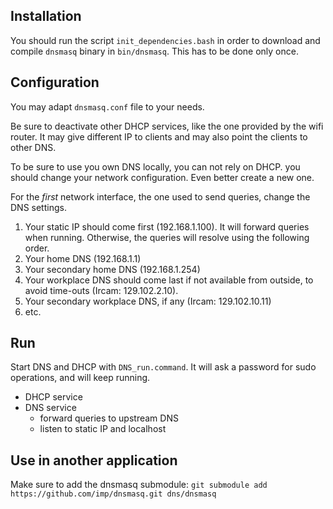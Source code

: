 ## Installation

You should run the script `init_dependencies.bash` in order to download and compile `dnsmasq` binary in `bin/dnsmasq`. This has to be done only once.

## Configuration

You may adapt `dnsmasq.conf` file to your needs.

Be sure to deactivate other DHCP services, like the one provided by the wifi router. It may give different IP to clients and may also point the clients to other DNS.

To be sure to use you own DNS locally, you can not rely on DHCP. you should change your network configuration. Even better create a new one.

For the *first* network interface, the one used to send queries, change the DNS settings.

1. Your static IP should come first (192.168.1.100). It will forward queries when running. Otherwise, the queries will resolve using the following order.
2. Your home DNS (192.168.1.1)
3. Your secondary home DNS (192.168.1.254)
4. Your workplace DNS should come last if not available from outside, to avoid time-outs (Ircam: 129.102.2.10).
5. Your secondary workplace DNS, if any (Ircam: 129.102.10.11)
6. etc.

## Run

Start DNS and DHCP with `DNS_run.command`. It will ask a password for sudo operations, and will keep running.

- DHCP service
- DNS service
  - forward queries to upstream DNS
  - listen to static IP and localhost

## Use in another application

Make sure to add the dnsmasq submodule:
`git submodule add https://github.com/imp/dnsmasq.git dns/dnsmasq`
